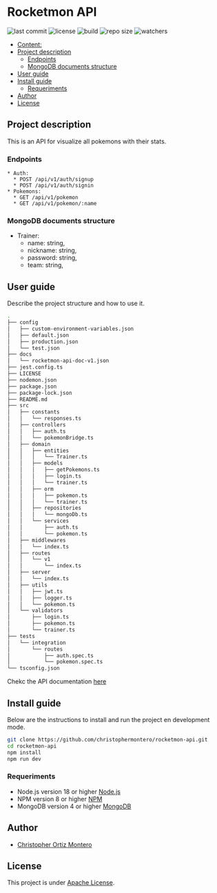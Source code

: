 # Rocketmon API

![last commit](https://img.shields.io/github/last-commit/christophermontero/rocketmon-api)
![license](https://img.shields.io/github/license/christophermontero/rocketmon-api)
![build](https://img.shields.io/github/actions/workflow/status/christophermontero/rocketmon-api/pipeline.yml)
![repo size](https://img.shields.io/github/repo-size/christophermontero/rocketmon-api)
![watchers](https://img.shields.io/github/watchers/christophermontero/rocketmon-api?style=social)

- [Content:](#content)
- [Project description](#project-description)
  - [Endpoints](#endpoints)
  - [MongoDB documents structure](#mongodb-documents-structure)
- [User guide](#user-guide)
- [Install guide](#install-guide)
  - [Requeriments](#requeriments)
- [Author](#autores)
- [License](#License)

## Project description

This is an API for visualize all pokemons with their stats.

### Endpoints

```
* Auth:
  * POST /api/v1/auth/signup
  * POST /api/v1/auth/signin
* Pokemons:
  * GET /api/v1/pokemon
  * GET /api/v1/pokemon/:name
```

### MongoDB documents structure

- Trainer:
  - name: string,
  - nickname: string,
  - password: string,
  - team: string,

## User guide

Describe the project structure and how to use it.

```bash
.
├── config
│   ├── custom-environment-variables.json
│   ├── default.json
│   ├── production.json
│   └── test.json
├── docs
│   └── rocketmon-api-doc-v1.json
├── jest.config.ts
├── LICENSE
├── nodemon.json
├── package.json
├── package-lock.json
├── README.md
├── src
│   ├── constants
│   │   └── responses.ts
│   ├── controllers
│   │   ├── auth.ts
│   │   └── pokemonBridge.ts
│   ├── domain
│   │   ├── entities
│   │   │   └── Trainer.ts
│   │   ├── models
│   │   │   ├── getPokemons.ts
│   │   │   ├── login.ts
│   │   │   └── trainer.ts
│   │   ├── orm
│   │   │   ├── pokemon.ts
│   │   │   └── trainer.ts
│   │   ├── repositories
│   │   │   └── mongoDb.ts
│   │   └── services
│   │       ├── auth.ts
│   │       └── pokemon.ts
│   ├── middlewares
│   │   └── index.ts
│   ├── routes
│   │   └── v1
│   │       └── index.ts
│   ├── server
│   │   └── index.ts
│   ├── utils
│   │   ├── jwt.ts
│   │   ├── logger.ts
│   │   └── pokemon.ts
│   └── validators
│       ├── login.ts
│       ├── pokemon.ts
│       └── trainer.ts
├── tests
│   └── integration
│       └── routes
│           ├── auth.spec.ts
│           └── pokemon.spec.ts
└── tsconfig.json
```

Chekc the API documentation [here](https://rocketmon-api.herokuapp.com/api/v1/docs)

## Install guide

Below are the instructions to install and run the project en development mode.

```bash
git clone https://github.com/christophermontero/rocketmon-api.git
cd rocketmon-api
npm install
npm run dev
```

### Requeriments

- Node.js version 18 or higher [Node.js](https://nodejs.org/en/)
- NPM version 8 or higher [NPM](https://www.npmjs.com/)
- MongoDB version 4 or higher [MongoDB](https://www.mongodb.com/)

## Author

- [Christopher Ortiz Montero](https://github.com/christophermontero)

## License

This project is under [Apache License](https://www.apache.org/licenses/LICENSE-2.0).
